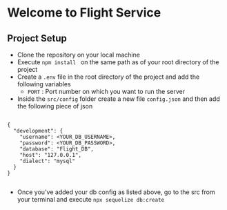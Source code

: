 # Welcome to Flight Service

## Project Setup

- Clone the repository on your local machine
- Execute `npm install ` on the same path as of your root directory of the project
- Create a `.env` file in the root directory of the project and add the following variables
  - `PORT` : Port number on which you want to run the server
- Inside the `src/config` folder create a new file `config.json` and then add the following piece of json 

```

{
  "development": {
    "username": <YOUR_DB_USERNAME>,
    "password": <YOUR_DB_PASSWORD>,
    "database": "Flight_DB",
    "host": "127.0.0.1",
    "dialect": "mysql"
  }
}


```
- Once you've added your db config as listed above, go to the src from your terminal and execute `npx sequelize db:create`

